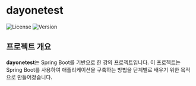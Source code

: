 # dayonetest

![License](https://img.shields.io/badge/license-MIT-blue.svg)
![Version](https://img.shields.io/badge/version-1.0.0-green.svg)

## 프로젝트 개요

**dayonetest**는 Spring Boot를 기반으로 한 강의 프로젝트입니다. 이 프로젝트는 Spring Boot를 사용하여 애플리케이션을 구축하는 방법을 단계별로 배우기 위한 목적으로 만들어졌습니다.
